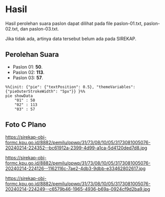 # Hasil

Hasil perolehan suara paslon dapat dilihat pada file paslon-01.txt, paslon-02.txt, dan paslon-03.txt.

Jika tidak ada, artinya data tersebut belum ada pada SIREKAP.

## Perolehan Suara

 * Paslon 01: **50**.
 * Paslon 02: **113**.
 * Paslon 03: **57**.

```mermaid
%%{init: {"pie": {"textPosition": 0.5}, "themeVariables": {"pieOuterStrokeWidth": "5px"}} }%%
pie showData
    "01" : 50
    "02" : 113
    "03" : 57
```
## Foto C Plano

https://sirekap-obj-formc.kpu.go.id/8882/pemilu/ppwp/31/73/08/10/05/3173081005076-20240214-224352--bc61912a-2399-4d99-a1ca-5d4120ded7d8.jpg

https://sirekap-obj-formc.kpu.go.id/8882/pemilu/ppwp/31/73/08/10/05/3173081005076-20240214-224126--1162116c-7ae2-4db3-9dbb-e33462802617.jpg

https://sirekap-obj-formc.kpu.go.id/8882/pemilu/ppwp/31/73/08/10/05/3173081005076-20240214-224249--c6579b46-1965-4936-b69a-0924cf9d2ba9.jpg
